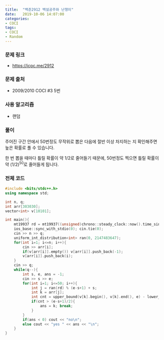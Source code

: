 ```yaml
---
title:  "백준2912 백설공주와 난쟁이"
date:   2019-10-06 14:07:00
categories:
- COCI
tags:
- COCI
- Random
---
```


### 문제 링크
* https://icpc.me/2912

### 문제 출처
* 2009/2010 COCI #3 5번

### 사용 알고리즘
* 랜덤

### 풀이
주어진 구간 안에서 50번정도 무작위로 뽑은 다음에 절반 이상 차지하는 지 확인해주면 높은 확률로 풀 수 있습니다.

한 번 뽑을 때마다 틀릴 확률이 약 1/2로 줄어들기 때문에, 50번정도 찍으면 틀릴 확률이 약 (1/2)<sup>50</sup>로 줄어들게 됩니다.

### 전체 코드
```cpp
#include <bits/stdc++.h>
using namespace std;

int n, q;
int arr[303030];
vector<int> v[10101];

int main(){
	mt19937 rd = mt19937((unsigned)chrono::steady_clock::now().time_since_epoch().count());
	ios_base::sync_with_stdio(0); cin.tie(0);
	cin >> n >> q;
	uniform_int_distribution<int> ran(0, 2147483647);
	for(int i=1; i<=n; i++){
		cin >> arr[i];
		if(v[arr[i]].empty()) v[arr[i]].push_back(-1);
		v[arr[i]].push_back(i);
	}
	cin >> q;
	while(q--){
		int s, e, ans = -1;
		cin >> s >> e;
		for(int i=1; i<=50; i++){
			int j = ran(rd) % (e-s+1) + s;
			int k = arr[j];
			int cnt = upper_bound(v[k].begin(), v[k].end(), e) - lower_bound(v[k].begin(), v[k].end(), s);
			if(cnt > (e-s+1)/2){
				ans = k; break;
			}
		}
		if(ans < 0) cout << "no\n";
		else cout << "yes " << ans << "\n";
	}
}
```
